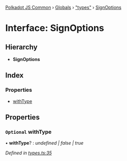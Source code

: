 [Polkadot JS Common](../README.md) › [Globals](../globals.md) › ["types"](../modules/_types_.md) › [SignOptions](_types_.signoptions.md)

# Interface: SignOptions

## Hierarchy

* **SignOptions**

## Index

### Properties

* [withType](_types_.signoptions.md#optional-withtype)

## Properties

### `Optional` withType

• **withType**? : *undefined | false | true*

*Defined in [types.ts:35](https://github.com/polkadot-js/common/blob/d08cf8b5/packages/keyring/src/types.ts#L35)*
